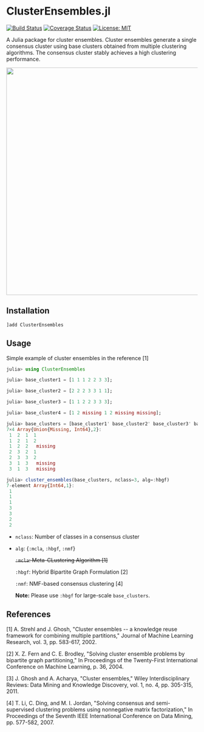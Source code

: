 # ClusterEnsembles.jl

[![Build Status](https://travis-ci.org/tsano430/ClusterEnsembles.jl.svg?branch=main)](https://travis-ci.org/tsano430/ClusterEnsembles.jl)
[![Coverage Status](https://coveralls.io/repos/github/tsano430/ClusterEnsembles.jl/badge.svg?branch=main)](https://coveralls.io/github/tsano430/ClusterEnsembles.jl?branch=main)
[![License: MIT](https://img.shields.io/badge/License-MIT-yellow.svg)](https://opensource.org/licenses/MIT)

A Julia package for cluster ensembles. Cluster ensembles generate a single consensus cluster using base clusters obtained from multiple clustering algorithms. The consensus cluster stably achieves a high clustering performance.

<p align="center">
  <img width="600" src="https://user-images.githubusercontent.com/60049342/107722358-17c47a00-6d22-11eb-9040-b13b92f97ba1.png">
</p>

Installation
------------

```
]add ClusterEnsembles
```

Usage
-----

Simple example of cluster ensembles in the reference [1]

```julia
julia> using ClusterEnsembles

julia> base_cluster1 = [1 1 1 2 2 3 3];

julia> base_cluster2 = [2 2 2 3 3 1 1];

julia> base_cluster3 = [1 1 2 2 3 3 3];

julia> base_cluster4 = [1 2 missing 1 2 missing missing];

julia> base_clusters = [base_cluster1' base_cluster2' base_cluster3' base_cluster4']
7×4 Array{Union{Missing, Int64},2}:
 1  2  1  1
 1  2  1  2
 1  2  2   missing
 2  3  2  1
 2  3  3  2
 3  1  3   missing
 3  1  3   missing

julia> cluster_ensembles(base_clusters, nclass=3, alg=:hbgf)
7-element Array{Int64,1}:
 1
 1
 1
 3
 3
 2
 2
```

- `nclass`: Number of classes in a consensus cluster
- `alg`: {`:mcla`, `:hbgf`, `:nmf`}
    
    ~~`:mcla`: Meta-CLustering Algorithm [1]~~
    
    `:hbgf`: Hybrid Bipartite Graph Formulation [2]

    `:nmf`: NMF-based consensus clustering [4]
    
    **Note:** Please use `:hbgf` for large-scale `base_clusters`.


References
----------

[1] A. Strehl and J. Ghosh, 
"Cluster ensembles -- a knowledge reuse framework for combining multiple partitions,"
Journal of Machine Learning Research, vol. 3, pp. 583-617, 2002.

[2] X. Z. Fern and C. E. Brodley, 
"Solving cluster ensemble problems by bipartite graph partitioning,"
In Proceedings of the Twenty-First International Conference on Machine Learning, p. 36, 2004.

[3] J. Ghosh and A. Acharya, 
"Cluster ensembles," 
Wiley Interdisciplinary Reviews: Data Mining and Knowledge Discovery, vol. 1, no. 4, pp. 305-315, 2011. 

[4] T. Li, C. Ding, and M. I. Jordan, 
"Solving consensus and semi-supervised clustering problems using nonnegative matrix factorization," 
In Proceedings of the Seventh IEEE International Conference on Data Mining, pp. 577-582, 2007.
